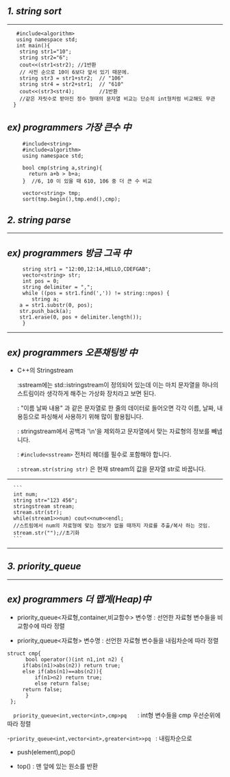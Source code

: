 ## *1. string sort*

<hr>

  ```#include<string> 
     #include<algorithm> 
     using namespace std;
     int main(){
      string str1="10";
      string str2="6";
      cout<<(str1<str2); //1반환 
      // 사전 순으로 10이 6보다 앞서 있기 때문에.
      string str3 = str1+str2;  // "106"
      string str4 = str2+str1;  // "610"
      cout<<(str3<str4);        //1반환
      //같은 자릿수로 받아진 정수 형태의 문자열 비교는 단순히 int형처럼 비교해도 무관
    }
```
    
## *ex) programmers 가장 큰수 中*
 
 ```
      #include<string>
      #include<algorithm>
      using namespace std;
      
      bool cmp(string a,string){
        return a+b > b+a;
      }  //6, 10 이 있을 때 610, 106 중 더 큰 수 비교
     
      vector<string> tmp;
      sort(tmp.begin(),tmp.end(),cmp);
 ```

## *2. string parse*

<hr>


## *ex) programmers 방금 그곡 中*


```
     string str1 = "12:00,12:14,HELLO,CDEFGAB"; 
     vector<string> str;
     int pos = 0;
     string delimiter = ",";
     while ((pos = str1.find(',')) != string::npos) {
     	string a;
	a = str1.substr(0, pos);
	str.push_back(a);
	str1.erase(0, pos + delimiter.length());
     }
```


<hr>


## *ex) programmers 오픈채팅방 中*

  - C++의 Stringstream 
     
      :sstream에는 std::istringstream이 정의되어 있는데 이는 마치 문자열을 하나의 스트림이라
      생각하게 해주는 가상화 장치라고 보면 된다.
      
      : "이름 날짜 내용" 과 같은 문자열로 한 줄의 데이터로 들어오면 각각 이름, 날짜, 내용등으로 파싱해서
     사용하기 위해 많이 활용됩니다.
      
      : stringstream에서 공백과 '\n'을 제외하고 문자열에서 맞는 자료형의 정보를 빼냅니다.
      
      :  ```#include<sstream>```  전처리 헤더를 필수로 포함해야 합니다.
      
      :  ```stream.str(string str)```  은 현재 stream의 값을 문자열 str로 바꿉니다.
      
<hr>

      ```
      int num;
      string str="123 456";
      stringstream stream;
      stream.str(str);
      while(stream1>>num) cout<<num<<endl;
      //스트림에서 num의 자료형에 맞는 정보가 없을 때까지 자료를 추출/복사 하는 것임.
      stream.str("");//초기화
      ```
      
<hr>


## *3. priority_queue*


<hr>

## *ex) programmers 더 맵게(Heap)中*

  - priority_queue<자료형,container,비교함수> 변수명
    : 선언한 자료형 변수들을 비교함수에 따라 정렬
    
  - priority_queue<자료형> 변수명
    : 선언한 자료형 변수들을 내림차순에 따라 정렬
   ```
   struct cmp{
         bool operator()(int n1,int n2) {
	 	if(abs(n1)>abs(n2)) return true;
		else if(abs(n1)==abs(n2)){
			if(n1>n2) return true;
			else return false;
		return false;
	     }
	};
   ```

   ```   priority_queue<int,vector<int>,cmp>pq    ```
    : int형 변수들을 cmp 우선순위에 따라 정렬

  -```priority_queue<int,vector<int>,greater<int>>pq ```
    : 내림차순으로 

  - push(element),pop()
  
  - top() : 맨 앞에 있는 원소를 반환

